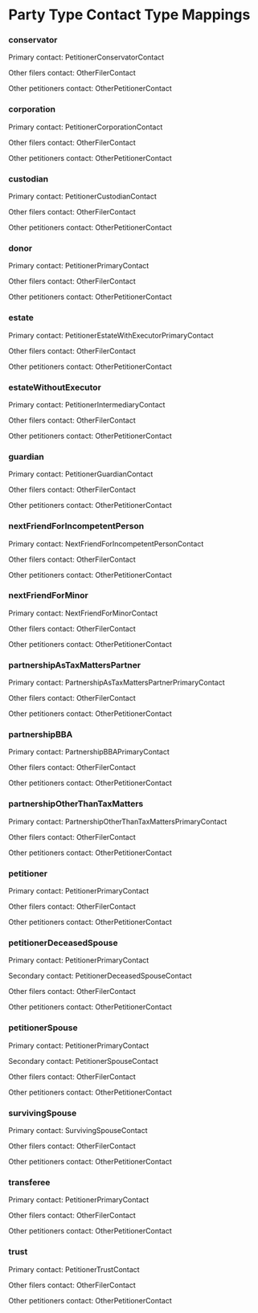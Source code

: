 # Party Type Contact Type Mappings
### conservator

Primary contact: PetitionerConservatorContact

Other filers contact: OtherFilerContact

Other petitioners contact: OtherPetitionerContact

### corporation

Primary contact: PetitionerCorporationContact

Other filers contact: OtherFilerContact

Other petitioners contact: OtherPetitionerContact

### custodian

Primary contact: PetitionerCustodianContact

Other filers contact: OtherFilerContact

Other petitioners contact: OtherPetitionerContact

### donor

Primary contact: PetitionerPrimaryContact

Other filers contact: OtherFilerContact

Other petitioners contact: OtherPetitionerContact

### estate

Primary contact: PetitionerEstateWithExecutorPrimaryContact

Other filers contact: OtherFilerContact

Other petitioners contact: OtherPetitionerContact

### estateWithoutExecutor

Primary contact: PetitionerIntermediaryContact

Other filers contact: OtherFilerContact

Other petitioners contact: OtherPetitionerContact

### guardian

Primary contact: PetitionerGuardianContact

Other filers contact: OtherFilerContact

Other petitioners contact: OtherPetitionerContact

### nextFriendForIncompetentPerson

Primary contact: NextFriendForIncompetentPersonContact

Other filers contact: OtherFilerContact

Other petitioners contact: OtherPetitionerContact

### nextFriendForMinor

Primary contact: NextFriendForMinorContact

Other filers contact: OtherFilerContact

Other petitioners contact: OtherPetitionerContact

### partnershipAsTaxMattersPartner

Primary contact: PartnershipAsTaxMattersPartnerPrimaryContact

Other filers contact: OtherFilerContact

Other petitioners contact: OtherPetitionerContact

### partnershipBBA

Primary contact: PartnershipBBAPrimaryContact

Other filers contact: OtherFilerContact

Other petitioners contact: OtherPetitionerContact

### partnershipOtherThanTaxMatters

Primary contact: PartnershipOtherThanTaxMattersPrimaryContact

Other filers contact: OtherFilerContact

Other petitioners contact: OtherPetitionerContact

### petitioner

Primary contact: PetitionerPrimaryContact

Other filers contact: OtherFilerContact

Other petitioners contact: OtherPetitionerContact

### petitionerDeceasedSpouse

Primary contact: PetitionerPrimaryContact

Secondary contact: PetitionerDeceasedSpouseContact

Other filers contact: OtherFilerContact

Other petitioners contact: OtherPetitionerContact

### petitionerSpouse

Primary contact: PetitionerPrimaryContact

Secondary contact: PetitionerSpouseContact

Other filers contact: OtherFilerContact

Other petitioners contact: OtherPetitionerContact

### survivingSpouse

Primary contact: SurvivingSpouseContact

Other filers contact: OtherFilerContact

Other petitioners contact: OtherPetitionerContact

### transferee

Primary contact: PetitionerPrimaryContact

Other filers contact: OtherFilerContact

Other petitioners contact: OtherPetitionerContact

### trust

Primary contact: PetitionerTrustContact

Other filers contact: OtherFilerContact

Other petitioners contact: OtherPetitionerContact

